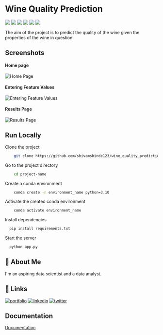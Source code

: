 
# Wine Quality Prediction
![](https://img.shields.io/github/last-commit/shivamshinde123/wine_quality_prediction)
![](https://img.shields.io/github/languages/count/shivamshinde123/wine_quality_prediction)
![](https://img.shields.io/github/languages/top/shivamshinde123/wine_quality_prediction)
![](https://img.shields.io/github/repo-size/shivamshinde123/wine_quality_prediction)
![](https://img.shields.io/github/directory-file-count/shivamshinde123/wine_quality_prediction)
![](https://img.shields.io/github/license/shivamshinde123/wine_quality_prediction)

The aim of the project is to predict the quality of the wine given the properties of the wine in question.


## Screenshots

#### Home page
![Home Page](https://i.postimg.cc/G2VnZrf0/img1.png)

#### Entering Feature Values
![Entering Feature Values](https://i.postimg.cc/664XC27B/img2.png)

#### Results Page
![Results Page](https://i.postimg.cc/L6dMD9fL/img3.png)


## Run Locally

Clone the project

```bash
    git clone https://github.com/shivamshinde123/wine_quality_prediction_mlops.git
```

Go to the project directory

```bash
    cd project-name
```

Create a conda environment

```bash
    conda create -n environment_name python=3.10
```

Activate the created conda environment

```bash
    conda activate environment_name
```

Install dependencies

```bash
  pip install requirements.txt
```

Start the server

```bash
  python app.py
```


## 🚀 About Me
I'm an aspiring data scientist and a data analyst.


## 🔗 Links
[![portfolio](https://img.shields.io/badge/my_portfolio-000?style=for-the-badge&logo=ko-fi&logoColor=white)](https://katherinempeterson.com/)
[![linkedin](https://img.shields.io/badge/linkedin-0A66C2?style=for-the-badge&logo=linkedin&logoColor=white)](https://www.linkedin.com/in/shivamds92722/)
[![twitter](https://img.shields.io/badge/twitter-1DA1F2?style=for-the-badge&logo=twitter&logoColor=white)](https://www.twitter.com/ShivamS64852411)


## Documentation

[Documentation](https://linktodocumentation)

